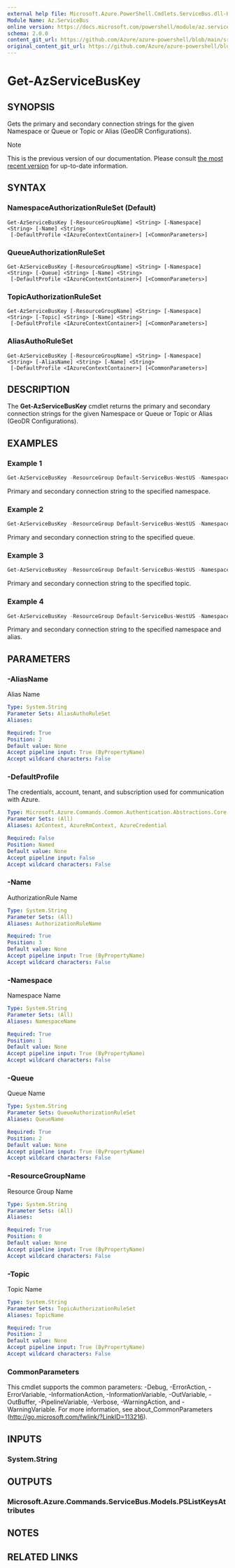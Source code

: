 ```yaml
---
external help file: Microsoft.Azure.PowerShell.Cmdlets.ServiceBus.dll-Help.xml
Module Name: Az.ServiceBus
online version: https://docs.microsoft.com/powershell/module/az.servicebus/get-azservicebuskey
schema: 2.0.0
content_git_url: https://github.com/Azure/azure-powershell/blob/main/src/ServiceBus/ServiceBus/help/Get-AzServiceBusKey.md
original_content_git_url: https://github.com/Azure/azure-powershell/blob/main/src/ServiceBus/ServiceBus/help/Get-AzServiceBusKey.md
---
```


# Get-AzServiceBusKey

## SYNOPSIS
Gets the primary and secondary connection strings for the given Namespace or Queue or Topic or Alias (GeoDR Configurations).

> [!NOTE]
>This is the previous version of our documentation. Please consult [the most recent version](/powershell/module/az.servicebus/get-azservicebuskey) for up-to-date information.

## SYNTAX

### NamespaceAuthorizationRuleSet (Default)
```
Get-AzServiceBusKey [-ResourceGroupName] <String> [-Namespace] <String> [-Name] <String>
 [-DefaultProfile <IAzureContextContainer>] [<CommonParameters>]
```

### QueueAuthorizationRuleSet
```
Get-AzServiceBusKey [-ResourceGroupName] <String> [-Namespace] <String> [-Queue] <String> [-Name] <String>
 [-DefaultProfile <IAzureContextContainer>] [<CommonParameters>]
```

### TopicAuthorizationRuleSet
```
Get-AzServiceBusKey [-ResourceGroupName] <String> [-Namespace] <String> [-Topic] <String> [-Name] <String>
 [-DefaultProfile <IAzureContextContainer>] [<CommonParameters>]
```

### AliasAuthoRuleSet
```
Get-AzServiceBusKey [-ResourceGroupName] <String> [-Namespace] <String> [-AliasName] <String> [-Name] <String>
 [-DefaultProfile <IAzureContextContainer>] [<CommonParameters>]
```

## DESCRIPTION
The **Get-AzServiceBusKey** cmdlet returns the primary and secondary connection strings for the given Namespace or Queue or Topic or Alias (GeoDR Configurations).

## EXAMPLES

### Example 1
```powershell
Get-AzServiceBusKey -ResourceGroup Default-ServiceBus-WestUS -Namespace SB-Example1 -Name AuthoRule1
```

Primary and secondary connection string to the specified namespace.

### Example 2
```powershell
Get-AzServiceBusKey -ResourceGroup Default-ServiceBus-WestUS -Namespace SB-Example1 -Queue SBQueue -Name AuthoRule1
```

Primary and secondary connection string to the specified queue.

### Example 3
```powershell
Get-AzServiceBusKey -ResourceGroup Default-ServiceBus-WestUS -Namespace SB-Example1 -Topic SBTopic -Name AuthoRule1
```

Primary and secondary connection string to the specified topic.

### Example 4
```powershell
Get-AzServiceBusKey -ResourceGroup Default-ServiceBus-WestUS -Namespace SB-Example1 -AliasName SBAlias -Name AuthoRule1
```

Primary and secondary connection string to the specified namespace and alias.

## PARAMETERS

### -AliasName
Alias Name

```yaml
Type: System.String
Parameter Sets: AliasAuthoRuleSet
Aliases:

Required: True
Position: 2
Default value: None
Accept pipeline input: True (ByPropertyName)
Accept wildcard characters: False
```

### -DefaultProfile
The credentials, account, tenant, and subscription used for communication with Azure.

```yaml
Type: Microsoft.Azure.Commands.Common.Authentication.Abstractions.Core.IAzureContextContainer
Parameter Sets: (All)
Aliases: AzContext, AzureRmContext, AzureCredential

Required: False
Position: Named
Default value: None
Accept pipeline input: False
Accept wildcard characters: False
```

### -Name
AuthorizationRule Name

```yaml
Type: System.String
Parameter Sets: (All)
Aliases: AuthorizationRuleName

Required: True
Position: 3
Default value: None
Accept pipeline input: True (ByPropertyName)
Accept wildcard characters: False
```

### -Namespace
Namespace Name

```yaml
Type: System.String
Parameter Sets: (All)
Aliases: NamespaceName

Required: True
Position: 1
Default value: None
Accept pipeline input: True (ByPropertyName)
Accept wildcard characters: False
```

### -Queue
Queue Name

```yaml
Type: System.String
Parameter Sets: QueueAuthorizationRuleSet
Aliases: QueueName

Required: True
Position: 2
Default value: None
Accept pipeline input: True (ByPropertyName)
Accept wildcard characters: False
```

### -ResourceGroupName
Resource Group Name

```yaml
Type: System.String
Parameter Sets: (All)
Aliases:

Required: True
Position: 0
Default value: None
Accept pipeline input: True (ByPropertyName)
Accept wildcard characters: False
```

### -Topic
Topic Name

```yaml
Type: System.String
Parameter Sets: TopicAuthorizationRuleSet
Aliases: TopicName

Required: True
Position: 2
Default value: None
Accept pipeline input: True (ByPropertyName)
Accept wildcard characters: False
```

### CommonParameters
This cmdlet supports the common parameters: -Debug, -ErrorAction, -ErrorVariable, -InformationAction, -InformationVariable, -OutVariable, -OutBuffer, -PipelineVariable, -Verbose, -WarningAction, and -WarningVariable. For more information, see about_CommonParameters (http://go.microsoft.com/fwlink/?LinkID=113216).

## INPUTS

### System.String

## OUTPUTS

### Microsoft.Azure.Commands.ServiceBus.Models.PSListKeysAttributes

## NOTES

## RELATED LINKS
